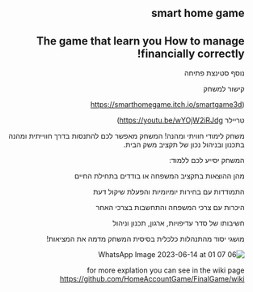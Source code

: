<div dir='rtl' lang='he'>

**smart home game**
--
The game that learn you How to manage financially correctly!
--
נוסף סטינצת פתיחה
	
	
קישור למשחק

(https://smarthomegame.itch.io/smartgame3d

טריילר
https://youtu.be/wYOjW2iRJdg)

משחק לימודי חוויתי ומהנה! 
המשחק מאפשר לכם להתנסות בדרך חווייתית ומהנה בתכנון ובניהול נכון של תקציב
משק הבית.

המשחק יסייע לכם ללמוד:

   מהן ההוצאות בתקציב המשפחה או בודדים בתחילת החיים
   
   התמודדות עם בחירות יומיומיות והפעלת שיקול דעת
	 
   היכרות עם צרכי המשפחה והתחשבות בצרכי האחר
	
  חשיבותו של סדר עדיפויות, ארגון, תכנון וניהול
	 
   מושגי יסוד מהתנהלות כלכלית בסיסית
המשחק מדמה את המציאות!

![WhatsApp Image 2023-06-14 at 01 07 06](https://github.com/HomeAccountGame/FinalGame/assets/93682110/05239840-f19c-4295-ba86-916d4a8129ce)


for more explation you can see in the wiki page https://github.com/HomeAccountGame/FinalGame/wiki
